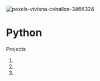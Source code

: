 ![pexels-viviana-ceballos-3466324](https://user-images.githubusercontent.com/71023894/94725850-67357b00-032a-11eb-9419-f5367a201c2f.jpg)

# Python 

Projects 

1. 
2. 
3. 
